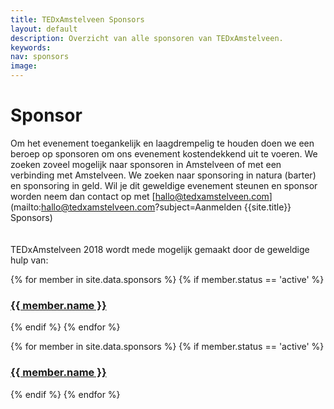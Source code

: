 ```yaml
---
title: TEDxAmstelveen Sponsors
layout: default
description: Overzicht van alle sponsoren van TEDxAmstelveen.
keywords:
nav: sponsors
image:
---
```


# Sponsor

Om het evenement toegankelijk en laagdrempelig te houden doen we een beroep op sponsoren om ons evenement kostendekkend uit te voeren. We zoeken zoveel mogelijk naar sponsoren in Amstelveen of met een verbinding met Amstelveen. We zoeken naar sponsoring in natura (barter) en sponsoring in geld. Wil je dit geweldige evenement steunen en sponsor worden neem dan contact op met [hallo@tedxamstelveen.com](mailto:hallo@tedxamstelveen.com?subject=Aanmelden {{site.title}} Sponsors)
<br>
<br>
<br>
TEDxAmstelveen 2018 wordt mede mogelijk gemaakt door de geweldige hulp van:

<div class="tablet-up">
     <div class="card-container">
       {% for member in site.data.sponsors %}
       {% if member.status == 'active' %}
       <div class="card">
         <div class="card__image">
           <a title="{{ member.name }}" href="{{ member.url }}">
           <amp-img
               noloading
               height="200"
               width="400"
               alt="{{ member.name }}"
               layout="responsive"
               src="/img/sponsors/{{ member.pic }}.jpg">
           </amp-img></a>
         </div>
         <div class="card__content">
           <h3 class="card__title"><a title="{{ member.name }}" href="{{ member.url }}">{{ member.name }}</a></h3>
         </div>
       </div>
       {% endif %}
       {% endfor %}
     </div>
</div>

<amp-carousel class="tablet-down"
  width="auto"
  height="450"
  type="slides"
  layout="fixed-height">
  {% for member in site.data.sponsors %}
  {% if member.status == 'active' %}
  <div class="card">
    <div class="card__image">
      <a title="{{ member.name }}" href="{{ member.url }}">
      <amp-img
          noloading
          height="200"
          width="400"
          alt="{{ member.name }}"
          layout="responsive"
          src="/img/sponsors/{{ member.pic }}.jpg">
      </amp-img></a>
    </div>
    <div class="card__content">
      <h3 class="card__title"><a title="{{ member.name }}" href="{{ member.url }}">{{ member.name }}</a></h3>
    </div>
  </div>
{% endif %}
{% endfor %}
</amp-carousel>
